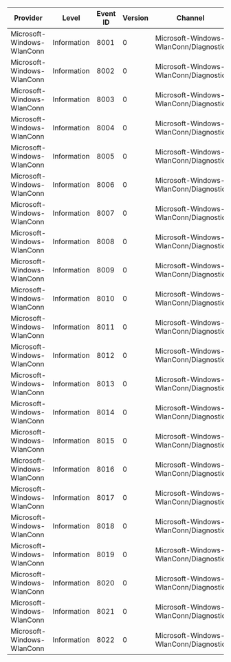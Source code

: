 Provider                    |  Level        |  Event ID  |  Version  |  Channel                                |  Task                         |  Opcode  |  Keyword              |  Message
----------------------------|---------------|------------|-----------|-----------------------------------------|-------------------------------|----------|-----------------------|---------
Microsoft-Windows-WlanConn  |  Information  |  8001      |  0        |  Microsoft-Windows-WlanConn/Diagnostic  |  L2Conn                       |  Start   |                       |
Microsoft-Windows-WlanConn  |  Information  |  8002      |  0        |  Microsoft-Windows-WlanConn/Diagnostic  |  L2Conn                       |  Stop    |                       |
Microsoft-Windows-WlanConn  |  Information  |  8003      |  0        |  Microsoft-Windows-WlanConn/Diagnostic  |  L2Conn                       |  Stop    |                       |
Microsoft-Windows-WlanConn  |  Information  |  8004      |  0        |  Microsoft-Windows-WlanConn/Diagnostic  |  L3Conn                       |  Start   |                       |
Microsoft-Windows-WlanConn  |  Information  |  8005      |  0        |  Microsoft-Windows-WlanConn/Diagnostic  |  L3Conn                       |  Stop    |                       |
Microsoft-Windows-WlanConn  |  Information  |  8006      |  0        |  Microsoft-Windows-WlanConn/Diagnostic  |  L3Conn                       |  Stop    |                       |
Microsoft-Windows-WlanConn  |  Information  |  8007      |  0        |  Microsoft-Windows-WlanConn/Diagnostic  |  Connect_No_Profile           |  Start   |                       |
Microsoft-Windows-WlanConn  |  Information  |  8008      |  0        |  Microsoft-Windows-WlanConn/Diagnostic  |  Unsecure_Connect_No_Profile  |  Start   |                       |
Microsoft-Windows-WlanConn  |  Information  |  8009      |  0        |  Microsoft-Windows-WlanConn/Diagnostic  |  Wispr                        |  Stop    |                       |
Microsoft-Windows-WlanConn  |  Information  |  8010      |  0        |  Microsoft-Windows-WlanConn/Diagnostic  |  Wispr                        |  Start   |                       |
Microsoft-Windows-WlanConn  |  Information  |  8011      |  0        |  Microsoft-Windows-WlanConn/Diagnostic  |  Wispr                        |  Stop    |                       |
Microsoft-Windows-WlanConn  |  Information  |  8012      |  0        |  Microsoft-Windows-WlanConn/Diagnostic  |  L2Connect_Temp_Profile       |  Stop    |                       |
Microsoft-Windows-WlanConn  |  Information  |  8013      |  0        |  Microsoft-Windows-WlanConn/Diagnostic  |  Wispr                        |  Stop    |                       |
Microsoft-Windows-WlanConn  |  Information  |  8014      |  0        |  Microsoft-Windows-WlanConn/Diagnostic  |  L2Connect_Temp_Profile       |  Stop    |                       |
Microsoft-Windows-WlanConn  |  Information  |  8015      |  0        |  Microsoft-Windows-WlanConn/Diagnostic  |  L2Connect_Temp_Profile       |  Stop    |                       |
Microsoft-Windows-WlanConn  |  Information  |  8016      |  0        |  Microsoft-Windows-WlanConn/Diagnostic  |  Connect_No_Profile           |  Stop    |                       |
Microsoft-Windows-WlanConn  |  Information  |  8017      |  0        |  Microsoft-Windows-WlanConn/Diagnostic  |  Unsecure_Connect_No_Profile  |  Stop    |                       |
Microsoft-Windows-WlanConn  |  Information  |  8018      |  0        |  Microsoft-Windows-WlanConn/Diagnostic  |  WisprSignup                  |  Start   |  WlanCfe-Performance  |
Microsoft-Windows-WlanConn  |  Information  |  8019      |  0        |  Microsoft-Windows-WlanConn/Diagnostic  |  WisprSignup                  |  Stop    |  WlanCfe-Performance  |
Microsoft-Windows-WlanConn  |  Information  |  8020      |  0        |  Microsoft-Windows-WlanConn/Diagnostic  |  TetheredConnect              |  Start   |  WlanCfe-Performance  |
Microsoft-Windows-WlanConn  |  Information  |  8021      |  0        |  Microsoft-Windows-WlanConn/Diagnostic  |  TetheredConnect              |  Stop    |  WlanCfe-Performance  |
Microsoft-Windows-WlanConn  |  Information  |  8022      |  0        |  Microsoft-Windows-WlanConn/Diagnostic  |  TetheredConnect              |  Stop    |  WlanCfe-Performance  |